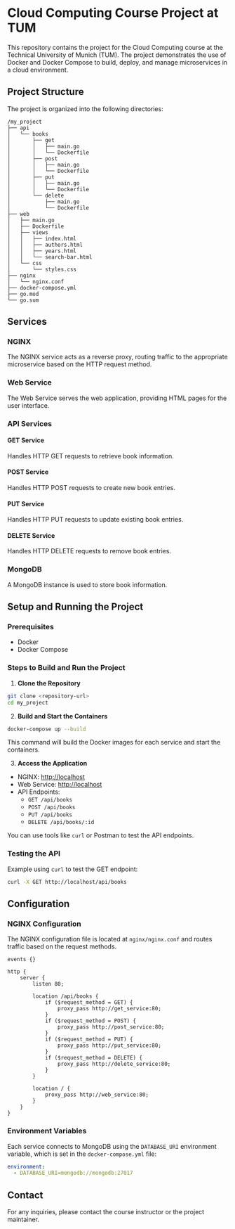 
# Cloud Computing Course Project at TUM

This repository contains the project for the Cloud Computing course at the Technical University of Munich (TUM). The project demonstrates the use of Docker and Docker Compose to build, deploy, and manage microservices in a cloud environment.

## Project Structure

The project is organized into the following directories:

```
/my_project
├── api
│   └── books
│       ├── get
│       │   ├── main.go
│       │   └── Dockerfile
│       ├── post
│       │   ├── main.go
│       │   └── Dockerfile
│       ├── put
│       │   ├── main.go
│       │   └── Dockerfile
│       └── delete
│           ├── main.go
│           └── Dockerfile
├── web
│   ├── main.go
│   ├── Dockerfile
│   ├── views
│   │   ├── index.html
│   │   ├── authors.html
│   │   ├── years.html
│   │   └── search-bar.html
│   └── css
│       └── styles.css
├── nginx
│   └── nginx.conf
├── docker-compose.yml
├── go.mod
└── go.sum
```

## Services

### NGINX

The NGINX service acts as a reverse proxy, routing traffic to the appropriate microservice based on the HTTP request method.

### Web Service

The Web Service serves the web application, providing HTML pages for the user interface.

### API Services

#### GET Service

Handles HTTP GET requests to retrieve book information.

#### POST Service

Handles HTTP POST requests to create new book entries.

#### PUT Service

Handles HTTP PUT requests to update existing book entries.

#### DELETE Service

Handles HTTP DELETE requests to remove book entries.

### MongoDB

A MongoDB instance is used to store book information.

## Setup and Running the Project

### Prerequisites

- Docker
- Docker Compose

### Steps to Build and Run the Project

1. **Clone the Repository**

```sh
git clone <repository-url>
cd my_project
```

2. **Build and Start the Containers**

```sh
docker-compose up --build
```

This command will build the Docker images for each service and start the containers.

3. **Access the Application**

- NGINX: [http://localhost](http://localhost)
- Web Service: [http://localhost](http://localhost)
- API Endpoints:
  - `GET /api/books`
  - `POST /api/books`
  - `PUT /api/books`
  - `DELETE /api/books/:id`

You can use tools like `curl` or Postman to test the API endpoints.

### Testing the API

Example using `curl` to test the GET endpoint:

```sh
curl -X GET http://localhost/api/books
```

## Configuration

### NGINX Configuration

The NGINX configuration file is located at `nginx/nginx.conf` and routes traffic based on the request methods.

```nginx
events {}

http {
    server {
        listen 80;

        location /api/books {
            if ($request_method = GET) {
                proxy_pass http://get_service:80;
            }
            if ($request_method = POST) {
                proxy_pass http://post_service:80;
            }
            if ($request_method = PUT) {
                proxy_pass http://put_service:80;
            }
            if ($request_method = DELETE) {
                proxy_pass http://delete_service:80;
            }
        }

        location / {
            proxy_pass http://web_service:80;
        }
    }
}
```

### Environment Variables

Each service connects to MongoDB using the `DATABASE_URI` environment variable, which is set in the `docker-compose.yml` file:

```yaml
environment:
  - DATABASE_URI=mongodb://mongodb:27017
```

## Contact

For any inquiries, please contact the course instructor or the project maintainer.
